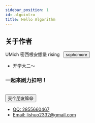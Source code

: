 ```yaml
---
sidebar_position: 1
id: algointro
title: Hello Algorithm
---
```

## 关于作者

<div class="dropdown dropdown--hoverable">
UMich 密西根安娜堡 rising &nbsp;
  <button class="button button--secondary">sophomore</button><ul class="dropdown__menu"><li><a class="dropdown__link">开学大二～</a></li></ul></div>

### 一起来刷力扣吧！

<br />
<div class="dropdown dropdown--hoverable">
  <button class="button button--primary">交个朋友嘛😄</button>
  <ul class="dropdown__menu">
    <li>
      <a class="dropdown__link" href="#url">
        QQ: 2855660467
      </a>
    </li>
    <li>
      <a class="dropdown__link" href="#url">
        Email: lishuo2332@gmail.com
      </a>
    </li>
  </ul>
</div>



